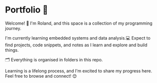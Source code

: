 # Portfolio  🚀

Welcome! 👋 I'm Roland, and this space is a collection of my programming journey. 

I'm currently learning embedded systems and data analysis.💻
Expect to find projects, code snippets, and notes as I learn and explore and build things.

🗂️ Everything is organised in folders in this repo.

Learning is a lifelong process, and I'm excited to share my progress here. 
Feel free to browse and connect! 😊
